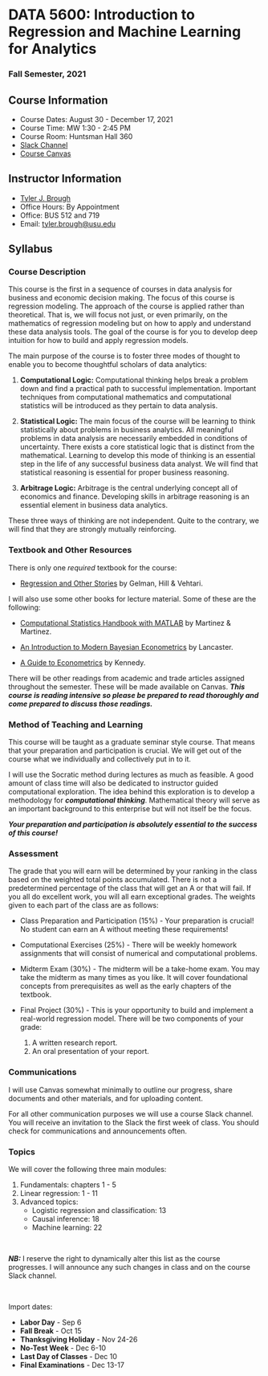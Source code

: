 # DATA 5600: Introduction to Regression and Machine Learning for Analytics

### Fall Semester, 2021

## Course Information

- Course Dates: August 30 - December 17, 2021
- Course Time: MW 1:30 - 2:45 PM 
- Course Room: Huntsman Hall 360 
- [Slack Channel]()
- [Course Canvas]()


## Instructor Information

- [Tyler J. Brough](broughtj.github.io)
- Office Hours: By Appointment 
- Office: BUS 512 and 719 
- Email: tyler.brough@usu.edu


## Syllabus

### Course Description

This course is the first in a sequence of courses in data analysis for business and economic decision making. The focus of this course
is regression modeling. The approach of the course is applied rather than theoretical. That is, we will focus not just, or even primarily,
on the mathematics of regression modeling but on how to apply and understand these data analysis tools. The goal of the course is for you
to develop deep intuition for how to build and apply regression models.  

The main purpose of the course is to foster three modes of thought to enable you to become 
thoughtful scholars of data analytics:

1. __Computational Logic:__ Computational thinking helps break a problem down and find a practical path to
	 successful implementation. Important techniques from computational mathematics and computational statistics
	 will be introduced as they pertain to data analysis.

2. __Statistical Logic:__ The main focus of the course will be learning to think statistically about problems in
     business analytics. All meaningful problems in data analysis are necessarily embedded in conditions of
	 uncertainty. There exists a core statistical logic that is distinct from the mathematical. Learning
	 to develop this mode of thinking is an essential step in the life of any successful business data analyst.
	 We will find that statistical reasoning is essential for proper business reasoning. 

3. __Arbitrage Logic:__ Arbitrage is the central underlying concept all of economics and finance. Developing
     skills in arbitrage reasoning is an essential element in business data analytics.  


These three ways of thinking are not independent. Quite to the contrary, we will find that they are strongly mutually
reinforcing.  


### Textbook and Other Resources

There is only one _required_ textbook for the course: 

* [Regression and Other Stories][GelmanHillVehtari] by Gelman, Hill & Vehtari.


I will also use some other books for lecture material. Some of these are the following: 

* [Computational Statistics Handbook with MATLAB][MartinezMartinez] by Martinez & Martinez.

* [An Introduction to Modern Bayesian Econometrics][Lancaster] by Lancaster.

* [A Guide to Econometrics][Kennedy] by Kennedy.

There will be other readings from academic and trade articles assigned throughout the semester. These will be made available on Canvas.
___This course is reading intensive so please be prepared to read thoroughly and come prepared to discuss those readings.___


### Method of Teaching and Learning

This course will be taught as a graduate seminar style course. That means that your preparation and participation is crucial. We will get out of 
the course what we individually and collectively put in to it.

I will use the Socratic method during lectures as much as feasible. A good amount of class time will also be dedicated to instructor guided computational 
exploration. The idea behind this exploration is to develop a methodology for ___computational thinking___. Mathematical theory will serve as an important
background to this enterprise but will not itself be the focus. 

___Your preparation and participation is absolutely essential to the success of this course!___


### Assessment 

The grade that you will earn will be determined by your ranking in the class based on the weighted total points
accumulated. There is not a predetermined percentage of the class that will get an A or that will fail. If you all
do excellent work, you will all earn exceptional grades. The weights given to each part of the class are as follows:

* Class Preparation and Participation (15%) - Your preparation is crucial! No student can earn an A without meeting these
  requirements! 

* Computational Exercises (25%) - There will be weekly homework assignments that will consist of numerical and computational problems.

* Midterm Exam (30%) - The midterm will be a take-home exam. You may take the midterm as many times as you like. It will cover foundational concepts
  from prerequisites as well as the early chapters of the textbook.

* Final Project (30%) - This is your opportunity to build and implement a real-world regression model. There will be two components of your grade:
    1. A written research report. 
    2. An oral presentation of your report.  


### Communications

I will use Canvas somewhat minimally to outline our progress, share documents and other materials, and for uploading content. 

For all other communication purposes we will use a course Slack channel. You will receive an invitation to the Slack the first week of class. You should
check for communications and announcements often. 


### Topics

We will cover the following three main modules:

1. Fundamentals: chapters 1 - 5
2. Linear regression: 1 - 11
3. Advanced topics: 
    - Logistic regression and classification: 13
    - Causal inference: 18
    - Machine learning: 22


<br>


***NB:*** I reserve the right to dynamically alter this list as the course progresses. I will announce any such changes in class and on the course Slack channel. 

<br>

Import dates:

* __Labor Day__ - Sep 6
* __Fall Break__ - Oct 15
* __Thanksgiving Holiday__ - Nov 24-26
* __No-Test Week__ - Dec 6-10
* __Last Day of Classes__ - Dec 10
* __Final Examinations__ - Dec 13-17


[GelmanHillVehtari]: https://www.amazon.com/Regression-Stories-Analytical-Methods-Research/dp/1107676517/ref=sr_1_1?dchild=1&keywords=regression+and+other+stories&qid=1630335911&sr=8-1 
[MartinezMartinez]: https://www.amazon.com/Computational-Statistics-Handbook-Computer-Analysis/dp/1466592737/ref=sr_1_2?dchild=1&keywords=computational+statistics+handbook+with+matlab&qid=1630335937&sr=8-2 
[Lancaster]: https://www.amazon.com/Introduction-Modern-Bayesian-Econometrics/dp/1405117206/ref=sr_1_1?dchild=1&keywords=an+introduction+to+modern+bayesian+econometrics&qid=1630335961&sr=8-1
[Kennedy]: https://www.amazon.com/Guide-Econometrics-6th-Peter-Kennedy/dp/1405182571/ref=sr_1_2?dchild=1&keywords=A+Guide+to+Econometrics&qid=1630335980&sr=8-2 
